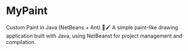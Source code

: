 # MyPaint
Custom Paint in Java (NetBeans + Ant) 🎨🖌️ A simple paint-like drawing application built with Java, using NetBeanst for project management and compilation.
